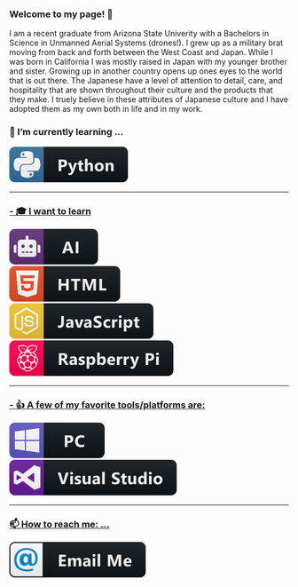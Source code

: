 ### Welcome to my page! :tada:

I am a recent graduate from Arizona State Univerity with a Bachelors in Science in Unmanned Aerial Systems (drones!). I grew up as a military brat moving from back and forth between the West Coast and Japan. While I was born in California I was mostly raised in Japan with my younger brother and sister. Growing up in another country opens up ones eyes to the world that is out there. The Japanese have a level of attention to detail, care, and hospitality that are shown throughout their culture and the products that they make. I truely believe in these attributes of Japanese culture and I have adopted them as my own both in life and in my work.
 

### 🌱 I’m currently learning ... 
<a href=#>
   <img
       src="https://raw.githubusercontent.com/DaaTimon/DaaTimon/main/icons/python.svg"
       alt="Python Badge"
       style="vertical-align:top margin:6px 6px"
       >
   
 ---
 ### - :mortar_board: I want to learn
 <a href=#>
   <img
       src="https://raw.githubusercontent.com/DaaTimon/DaaTimon/main/icons/ai.svg"
       alt="AI Badge"
       style="vertical-align:top margin:6px 6px"
       >
 <br />
 <a href=#>
   <img
       src="https://raw.githubusercontent.com/DaaTimon/DaaTimon/main/icons/html.svg"
       alt="HTML Badge"
       style="vertical-align:top margin:6px 6px"
       >
<br />
 <a href=#>
   <img
       src="https://raw.githubusercontent.com/DaaTimon/DaaTimon/main/icons/java_script.svg"
       alt="Java Script Badge"
       style="vertical-align:top margin:6px 6px"
       >
<br />
    <a href=#>
   <img
       src="https://raw.githubusercontent.com/DaaTimon/DaaTimon/main/icons/rasberrypi.svg"
       alt="Rasbery Pi Badge"
       style="vertical-align:top margin:6px 6px"
       >
<br />
 
---  
### - :thumbsup: A few of my favorite tools/platforms are: 
   <a href=#>
  <img
       src="https://raw.githubusercontent.com/DaaTimon/DaaTimon/main/icons/pc.svg"
       alt="PC Badge"
       style="vertical-align:top margin:6px 6px"
       >
   <br />
   <a href=#>
  <img
       src="https://raw.githubusercontent.com/DaaTimon/DaaTimon/main/icons/visualstudio.svg"
       alt="Visual Studio Badge"
       style="vertical-align:top margin:6px 6px"
       >
      
---
### 📫 How to reach me: ...
<a href="mailto:Simondst98@gmail.com">
  <img 
    src="https://raw.githubusercontent.com/DaaTimon/DaaTimon/main/icons/email_me.svg" 
    alt="email me badge" 
    style="vertical-align:top margin:6px 4px"
  >


<!--
**DaaTimon/DaaTimon** is a ✨ _special_ ✨ repository because its `README.md` (this file) appears on your GitHub profile.

Here are some ideas to get you started:

- 🔭 I’m currently working on ...
- 🌱 I’m currently learning ... 
- 👯 I’m looking to collaborate on ...
- 🤔 I’m looking for help with ...
- 💬 Ask me about ...
- 📫 How to reach me: ...
- 😄 Pronouns: ...
- ⚡ Fun fact: ...
-->
